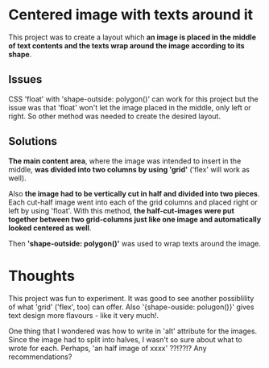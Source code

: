 # Centered image with texts around it

This project was to create a layout which **an image is placed in the middle of text contents and the texts wrap around the image according to its shape**.

## Issues
CSS 'float' with 'shape-outside: polygon()' can work for this project but the issue was that 'float' won't let the image placed in the middle, only left or right. So other method was needed to create the desired layout.

## Solutions
**The main content area**, where the image was intended to insert in the middle, **was divided into two columns by using 'grid'** ('flex' will work as well).

 Also **the image had to be vertically cut in half and divided into two pieces**. Each cut-half image went into each of the grid columns and placed right or left by using 'float'.  With this method, **the half-cut-images were put together between two grid-columns just like one image and automatically looked centered as well**.

Then **'shape-outside: polygon()'** was used to wrap texts around the image. 
 
 # Thoughts
 
This project was fun to experiment. It was good to see another possiblility of what 'grid' ('flex', too) can offer. Also '{shape-ouside: polugon()}' gives text design more flavours - like it very much!.
 
One thing that I wondered was how to write in 'alt' attribute for the images. Since the image had to split into halves, I wasn't so sure about what to wrote for each. Perhaps, 'an half image of xxxx' ??!??!? Any recommendations?


 



